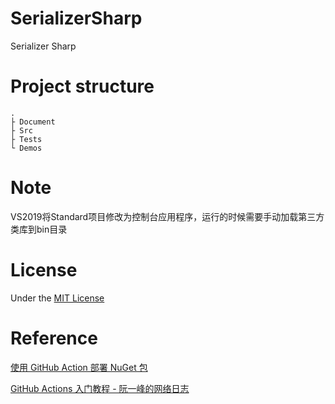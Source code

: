 # SerializerSharp

Serializer Sharp

# Project structure

```
.
├ Document
├ Src
├ Tests
└ Demos
```

# Note

VS2019将Standard项目修改为控制台应用程序，运行的时候需要手动加载第三方类库到bin目录

# License

Under the [MIT License](https://github.com/Wagsn/SerializerSharp/blob/master/LICENSE)

# Reference

[使用 GitHub Action 部署 NuGet 包](http://gaufung.com/post/ji-zhu/how-to-use-github-action)

[GitHub Actions 入门教程 - 阮一峰的网络日志](http://www.ruanyifeng.com/blog/2019/09/getting-started-with-github-actions.html)
